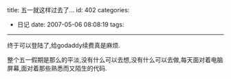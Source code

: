 title: 五一就这样过去了...
id: 402
categories:
  - 日记
date: 2007-05-06 08:08:19
tags:
---

终于可以登陆了,给godaddy续费真是麻烦.

整个五一假期是那么的平淡,没有什么可以去想,没有什么可以去做,每天面对着电脑屏幕,面对着那些熟悉而又陌生的代码.